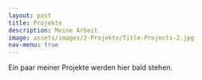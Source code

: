 ```yaml
---
layout: post
title: Projekte
description: Meine Arbeit
image: assets/images/2-Projekte/Title-Projects-2.jpg
nav-menu: true
---
```


Ein paar meiner Projekte werden hier bald stehen.
